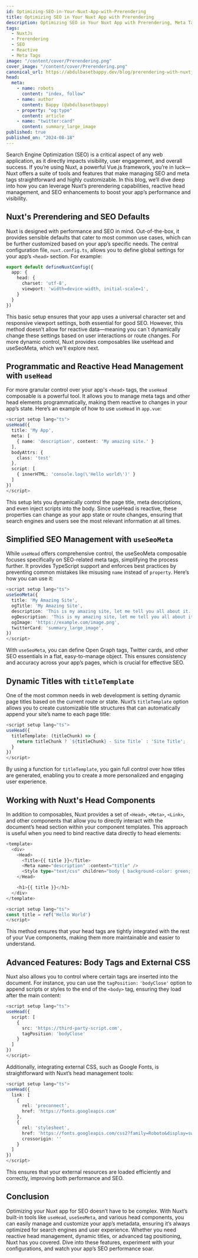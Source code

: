 ```yaml
---
id: Optimizing-SEO-in-Your-Nuxt-App-with-Prerendering
title: Optimizing SEO in Your Nuxt App with Prerendering
description: Optimizing SEO in Your Nuxt App with Prerendering, Meta Tags, and Reactive Head Management
tags:
  - NuxtJs
  - Prerendering
  - SEO
  - Reactive
  - Meta Tags
image: "/content/cover/Prerendering.png"
cover_image: "/content/cover/Prerendering.png"
canonical_url: https://abdulbasetbappy.dev/blog/prerendering-with-nuxtjs
head:
  meta:
    - name: robots
      content: "index, follow"
    - name: author
      content: Bappy (@abdulbasetbappy)
    - property: "og:type"
      content: article
    - name: "twitter:card"
      content: summary_large_image
published: true
published_on: "2024-08-18"
---
```


Search Engine Optimization (SEO) is a critical aspect of any web application, as it directly impacts visibility, user engagement, and overall success. If you’re using Nuxt, a powerful Vue.js framework, you’re in luck—Nuxt offers a suite of tools and features that make managing SEO and meta tags straightforward and highly customizable. In this blog, we’ll dive deep into how you can leverage Nuxt’s prerendering capabilities, reactive head management, and SEO enhancements to boost your app’s performance and visibility.

## Nuxt's Prerendering and SEO Defaults

Nuxt is designed with performance and SEO in mind. Out-of-the-box, it provides sensible defaults that cater to most common use cases, which can be further customized based on your app’s specific needs. The central configuration file, `nuxt.config.ts`, allows you to define global settings for your app’s `<head>` section. For example:

```typescript
export default defineNuxtConfig({
  app: {
    head: {
      charset: 'utf-8',
      viewport: 'width=device-width, initial-scale=1',
    }
  }
})
```
This basic setup ensures that your app uses a universal character set and responsive viewport settings, both essential for good SEO. However, this method doesn’t allow for reactive data—meaning you can`t dynamically change these settings based on user interactions or route changes. For more dynamic control, Nuxt provides composables like useHead and useSeoMeta, which we’ll explore next.


## Programmatic and Reactive Head Management with `useHead`
For more granular control over your app's `<head>` tags, the `useHead` composable is a powerful tool. It allows you to manage meta tags and other head elements programmatically, making them reactive to changes in your app’s state.
Here’s an example of how to use `useHead` in `app.vue`:

```typescript
<script setup lang="ts">
useHead({
  title: 'My App',
  meta: [
    { name: 'description', content: 'My amazing site.' }
  ],
  bodyAttrs: {
    class: 'test'
  },
  script: [
    { innerHTML: 'console.log(\'Hello world\')' }
  ]
})
</script>
```
This setup lets you dynamically control the page title, meta descriptions, and even inject scripts into the body. Since useHead is reactive, these properties can change as your app state or route changes, ensuring that search engines and users see the most relevant information at all times.


## Simplified SEO Management with `useSeoMeta`

While `useHead` offers comprehensive control, the useSeoMeta composable focuses specifically on SEO-related meta tags, simplifying the process further. It provides TypeScript support and enforces best practices by preventing common mistakes like misusing `name` instead of `property`. Here’s how you can use it:

```typescript
<script setup lang="ts">
useSeoMeta({
  title: 'My Amazing Site',
  ogTitle: 'My Amazing Site',
  description: 'This is my amazing site, let me tell you all about it.',
  ogDescription: 'This is my amazing site, let me tell you all about it.',
  ogImage: 'https://example.com/image.png',
  twitterCard: 'summary_large_image',
})
</script>
```
With `useSeoMeta`, you can define Open Graph tags, Twitter cards, and other SEO essentials in a flat, easy-to-manage object. This ensures consistency and accuracy across your app’s pages, which is crucial for effective SEO.

## Dynamic Titles with `titleTemplate`

One of the most common needs in web development is setting dynamic page titles based on the current route or state. Nuxt’s `titleTemplate` option allows you to create customizable title structures that can automatically append your site’s name to each page title:
```typescript
<script setup lang="ts">
useHead({
  titleTemplate: (titleChunk) => {
    return titleChunk ? `${titleChunk} - Site Title` : 'Site Title';
  }
})
</script>
```
By using a function for `titleTemplate`, you gain full control over how titles are generated, enabling you to create a more personalized and engaging user experience.

## Working with Nuxt's Head Components

In addition to composables, Nuxt provides a set of `<Head>`, `<Meta>`, `<Link>`, and other components that allow you to directly interact with the document’s head section within your component templates. This approach is useful when you need to bind reactive data directly to head elements:

```typescript
<template>
  <div>
    <Head>
      <Title>{{ title }}</Title>
      <Meta name="description" :content="title" />
      <Style type="text/css" children="body { background-color: green; }" ></Style>
    </Head>

    <h1>{{ title }}</h1>
  </div>
</template>

<script setup lang="ts">
const title = ref('Hello World')
</script>
```
This method ensures that your head tags are tightly integrated with the rest of your Vue components, making them more maintainable and easier to understand.


## Advanced Features: Body Tags and External CSS

Nuxt also allows you to control where certain tags are inserted into the document. For instance, you can use the `tagPosition:` `'bodyClose'` option to append scripts or styles to the end of the `<body>` tag, ensuring they load after the main content:
```typescript
<script setup lang="ts">
useHead({
  script: [
    {
      src: 'https://third-party-script.com',
      tagPosition: 'bodyClose'
    }
  ]
})
</script>
```
Additionally, integrating external CSS, such as Google Fonts, is straightforward with Nuxt’s head management tools:

```typescript
<script setup lang="ts">
useHead({
  link: [
    {
      rel: 'preconnect',
      href: 'https://fonts.googleapis.com'
    },
    {
      rel: 'stylesheet',
      href: 'https://fonts.googleapis.com/css2?family=Roboto&display=swap',
      crossorigin: ''
    }
  ]
})
</script>
```
This ensures that your external resources are loaded efficiently and correctly, improving both performance and SEO.

## Conclusion

Optimizing your Nuxt app for SEO doesn’t have to be complex. With Nuxt’s built-in tools like `useHead`, `useSeoMeta`, and various head components, you can easily manage and customize your app’s metadata, ensuring it’s always optimized for search engines and user experience. Whether you need reactive head management, dynamic titles, or advanced tag positioning, Nuxt has you covered. Dive into these features, experiment with your configurations, and watch your app’s SEO performance soar.